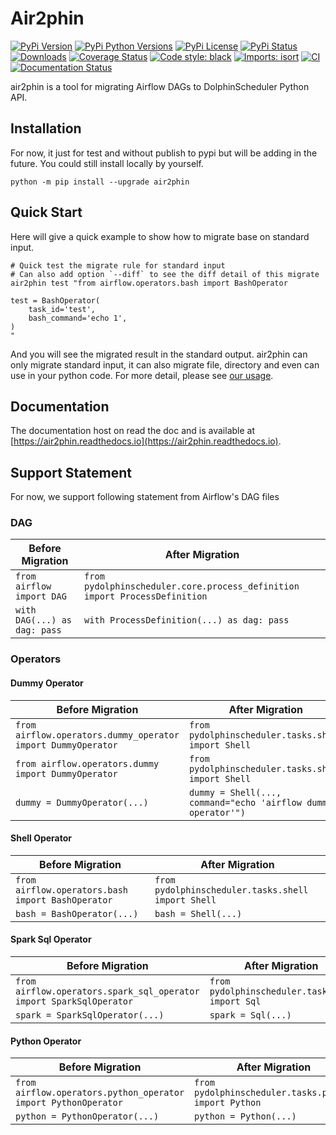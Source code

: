 # Air2phin

[![PyPi Version](https://img.shields.io/pypi/v/air2phin.svg?style=flat-square&logo=PyPi)](https://pypi.org/project/air2phin/)
[![PyPi Python Versions](https://img.shields.io/pypi/pyversions/air2phin.svg?style=flat-square&logo=python)](https://pypi.org/project/air2phin/)
[![PyPi License](https://img.shields.io/:license-Apache%202-blue.svg?style=flat-square)](https://raw.githubusercontent.com/WhaleOps/air2phin/main/LICENSE)
[![PyPi Status](https://img.shields.io/pypi/status/air2phin.svg?style=flat-square)](https://pypi.org/project/air2phin/)
[![Downloads](https://pepy.tech/badge/air2phin/month)](https://pepy.tech/project/air2phin)
[![Coverage Status](https://img.shields.io/codecov/c/github/WhaleOps/air2phin/main.svg?style=flat-square)](https://codecov.io/github/WhaleOps/air2phin?branch=main)
[![Code style: black](https://img.shields.io/badge/code%20style-black-000000.svg?style=flat-square)](https://github.com/psf/black)
[![Imports: isort](https://img.shields.io/badge/%20imports-isort-%231674b1?style=flat-square&labelColor=ef8336)](https://pycqa.github.io/isort)
[![CI](https://github.com/WhaleOps/air2phin/actions/workflows/ci.yaml/badge.svg)](https://github.com/WhaleOps/air2phin/actions/workflows/ci.yaml)
[![Documentation Status](https://readthedocs.org/projects/air2phin/badge/?version=latest)](https://air2phin.readthedocs.io/en/latest/?badge=latest)

air2phin is a tool for migrating Airflow DAGs to DolphinScheduler Python API.

## Installation

For now, it just for test and without publish to pypi but will be adding in the future.
You could still install locally by yourself.

```shell
python -m pip install --upgrade air2phin
```

## Quick Start

Here will give a quick example to show how to migrate base on standard input.

```shell
# Quick test the migrate rule for standard input
# Can also add option `--diff` to see the diff detail of this migrate
air2phin test "from airflow.operators.bash import BashOperator

test = BashOperator(
    task_id='test',
    bash_command='echo 1',
)
"
```

And you will see the migrated result in the standard output. air2phin can only migrate standard input, it can
also migrate file, directory and even can use in your python code. For more detail, please see [our usage](https://air2phin.readthedocs.io/en/latest/start.html#usage).

## Documentation

The documentation host on read the doc and is available at [https://air2phin.readthedocs.io](https://air2phin.readthedocs.io).

## Support Statement

For now, we support following statement from Airflow's DAG files

### DAG

| Before Migration             | After Migration                                                            |
|------------------------------|----------------------------------------------------------------------------|
| `from airflow import DAG`    | `from pydolphinscheduler.core.process_definition import ProcessDefinition` |
| `with DAG(...) as dag: pass` | `with ProcessDefinition(...) as dag: pass`                                 |

### Operators

#### Dummy Operator

| Before Migration                                             | After Migration                                               |
|--------------------------------------------------------------|---------------------------------------------------------------|
| `from airflow.operators.dummy_operator import DummyOperator` | `from pydolphinscheduler.tasks.shell import Shell`            |
| `from airflow.operators.dummy import DummyOperator`          | `from pydolphinscheduler.tasks.shell import Shell`            |
| `dummy = DummyOperator(...)`                                 | `dummy = Shell(..., command="echo 'airflow dummy operator'")` |

#### Shell Operator

| Before Migration                                  | After Migration                                    |
|---------------------------------------------------|----------------------------------------------------|
| `from airflow.operators.bash import BashOperator` | `from pydolphinscheduler.tasks.shell import Shell` |
| `bash = BashOperator(...)`                        | `bash = Shell(...)`                                |

#### Spark Sql Operator

| Before Migration                                                    | After Migration                                |
|---------------------------------------------------------------------|------------------------------------------------|
| `from airflow.operators.spark_sql_operator import SparkSqlOperator` | `from pydolphinscheduler.tasks.sql import Sql` |
| `spark = SparkSqlOperator(...)`                                     | `spark = Sql(...)`                             |

#### Python Operator

| Before Migration                                               | After Migration                                      |
|----------------------------------------------------------------|------------------------------------------------------|
| `from airflow.operators.python_operator import PythonOperator` | `from pydolphinscheduler.tasks.python import Python` |
| `python = PythonOperator(...)`                                 | `python = Python(...)`                               |
